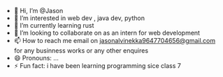 - 👋 Hi, I’m @Jason
- 👀 I’m interested in web dev , java dev, python
- 🌱 I’m currently learning rust 
- 💞️ I’m looking to collaborate on as an intern for web development 
- 📫 How to reach me email on jasonalvinekka9647704656@gmail.com for any businness works or any other enquires
- 😄 Pronouns: ...
- ⚡ Fun fact: i have been learning programming sice class 7 


